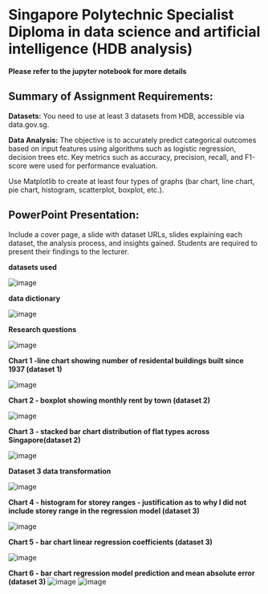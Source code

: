 # **Singapore Polytechnic Specialist Diploma in data science and artificial intelligence (HDB analysis)**
**Please refer to the jupyter notebook for more details**

## **Summary of Assignment Requirements:**
**Datasets:** 
You need to use at least 3 datasets from HDB, accessible via data.gov.sg.

**Data Analysis:**
The objective is to accurately predict categorical outcomes based on input features using algorithms such as logistic regression, decision trees etc. Key metrics such as accuracy, precision, recall, and F1-score were used for performance evaluation.

Use Matplotlib to create at least four types of graphs (bar chart, line chart, pie chart, histogram, scatterplot, boxplot, etc.).

## **PowerPoint Presentation:**
Include a cover page, a slide with dataset URLs, slides explaining each dataset, the analysis process, and insights gained. Students are required to present their findings to the lecturer.








**datasets used**

![image](https://github.com/user-attachments/assets/5928d952-0323-44e2-aad4-706fc03f549f)



**data dictionary**

![image](https://github.com/user-attachments/assets/9faa9763-3728-4af3-9833-030ad4e0dd36)




**Research questions**

![image](https://github.com/user-attachments/assets/bca078ff-5e62-4347-96ef-a4d48cdb2858)



**Chart 1 -line chart showing number of residental buildings built since 1937 (dataset 1)**

![image](https://github.com/user-attachments/assets/2421fba7-aa71-4aee-bc3a-3f95c1632dcb)



**Chart 2 - boxplot showing monthly rent by town (dataset 2)**

![image](https://github.com/user-attachments/assets/55e08d74-ff9c-4e61-88f1-22ee5025fa41)



**Chart 3 - stacked bar chart distribution of flat types across Singapore(dataset 2)**

![image](https://github.com/user-attachments/assets/913221c5-1ee0-4576-9c69-912277697907)



**Dataset 3 data transformation**

![image](https://github.com/user-attachments/assets/517b4d74-bcac-4864-b622-f0927bfa54db)



**Chart 4 - histogram for storey ranges - justification as to why I did not include storey range in the regression model (dataset 3)**

![image](https://github.com/user-attachments/assets/087c19a5-780f-4e81-81c0-c37589e5ee10)



**Chart 5 - bar chart linear regression coefficients (dataset 3)**

![image](https://github.com/user-attachments/assets/9cdf49e6-185f-4e3e-90b9-864e260c574a)




**Chart 6 - bar chart regression model prediction and mean absolute error (dataset 3)**
![image](https://github.com/user-attachments/assets/cb5304ed-22a7-4980-ad66-4f2bd275649b)
![image](https://github.com/user-attachments/assets/8cc0ea36-e23a-41e3-9070-74c66b0c1634)

